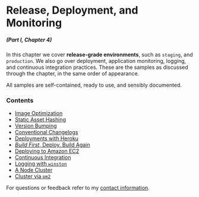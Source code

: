 # Release, Deployment, and Monitoring

##### _(Part I, Chapter 4)_

In this chapter we cover **release-grade environments**, such as `staging`, and `production`. We also go over deployment, application monitoring, logging, and continuous integration practices. These are the samples as discussed through the chapter, in the same order of appearance.

All samples are self-contained, ready to use, and sensibly documented.

### Contents

- [Image Optimization](https://github.com/buildfirst/buildfirst/tree/master/ch04/01_image-optimization)
- [Static Asset Hashing](https://github.com/buildfirst/buildfirst/tree/master/ch04/02_asset-hashing)
- [Version Bumping](https://github.com/buildfirst/buildfirst/tree/master/ch04/03_version-bump)
- [Conventional Changelogs](https://github.com/buildfirst/buildfirst/tree/master/ch04/04_conventional-changelog)
- [Deployments with Heroku](https://github.com/buildfirst/buildfirst/tree/master/ch04/05_heroku-deployments)
- [_Build First_, Deploy, Build Again](https://github.com/buildfirst/heroku-grunt)
- [Deploying to Amazon EC2](https://github.com/buildfirst/buildfirst/tree/master/ch04/07_aws-deployments)
- [Continuous Integration](https://github.com/buildfirst/ci-by-example)
- [Logging with `winston`](https://github.com/buildfirst/buildfirst/tree/master/ch04/09_logging-with-winston)
- [A Node Cluster](https://github.com/buildfirst/buildfirst/tree/master/ch04/10_a-node-cluster)
- [Cluster via `pm2`](https://github.com/buildfirst/buildfirst/tree/master/ch04/11_cluster-by-pm2)

For questions or feedback refer to my [contact information](https://github.com/buildfirst/buildfirst#feedback).
